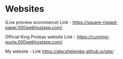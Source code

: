 #  Websites

(Live preview ecommerce) Link - https://square-rigged-paper.000webhostapp.com/

Official King Proteas website Link - https://cunning-quota.000webhostapp.com/

My website - Link https://alecshelembe.github.io/site/
